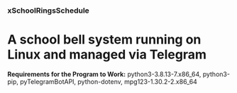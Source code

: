 ### xSchoolRingsSchedule
# A school bell system running on Linux and managed via Telegram

<B>Requirements for the Program to Work:</B>
python3-3.8.13-7.x86_64, python3-pip, pyTelegramBotAPI, python-dotenv, mpg123-1.30.2-2.x86_64

